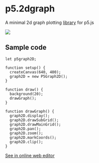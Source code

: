 # p5.2dgraph

A minimal 2d graph plotting [library](https://github.com/dynamic-learning/helper-libraries/blob/main/p5.2dgraph/lib/out/index.js) for p5.js

![](https://s8.gifyu.com/images/gif6a83f470402c97fd.gif)

## Sample code

```
let p5graph2D;

function setup() {
  createCanvas(640, 400);
  graph2D = new P5Graph2D();
}

function draw() {
  background(20);
  drawGraph();
}

function drawGraph() {
  graph2D.display();
  graph2D.drawSubGrid();
  graph2D.drawMainGrid();
  graph2D.pan();
  graph2D.zoom();
  graph2D.markCoords();
  graph2D.clip();
}
```
[See in online web editor](https://editor.p5js.org/jithunni.ks/sketches/hsjmQ_Kwl)
